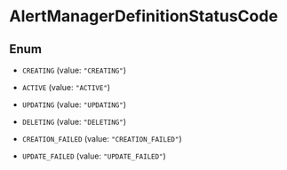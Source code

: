 

# AlertManagerDefinitionStatusCode

## Enum


* `CREATING` (value: `"CREATING"`)

* `ACTIVE` (value: `"ACTIVE"`)

* `UPDATING` (value: `"UPDATING"`)

* `DELETING` (value: `"DELETING"`)

* `CREATION_FAILED` (value: `"CREATION_FAILED"`)

* `UPDATE_FAILED` (value: `"UPDATE_FAILED"`)



